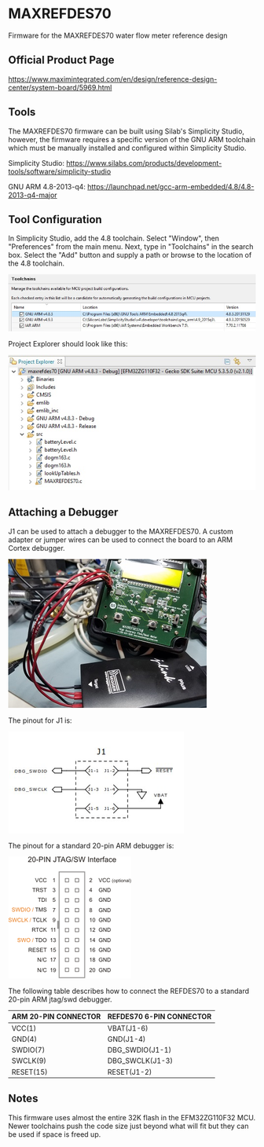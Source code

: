 # MAXREFDES70
Firmware for the MAXREFDES70 water flow meter reference design

## Official Product Page

https://www.maximintegrated.com/en/design/reference-design-center/system-board/5969.html

## Tools

The MAXREFDES70 firmware can be built using Silab's Simplicity Studio, however, the firmware requires a specific version of the GNU ARM toolchain which must be manually installed and configured within Simplicity Studio.

Simplicity Studio:  https://www.silabs.com/products/development-tools/software/simplicity-studio

GNU ARM 4.8-2013-q4:  https://launchpad.net/gcc-arm-embedded/4.8/4.8-2013-q4-major

## Tool Configuration

In Simplicity Studio, add the 4.8 toolchain.  Select "Window", then "Preferences" from the main menu.  Next, type in "Toolchains" in the search box. Select the "Add" button and supply a path or browse to the location of the 4.8 toolchain.

![alt text](https://github.com/maxim-ic-flow/maxrefdes70/blob/master/docs/readme_images/toolchain_image.jpg "Toolchain")

Project Explorer should look like this:

![alt text](https://github.com/maxim-ic-flow/maxrefdes70/blob/master/docs/readme_images/project_image.jpg "Project Explorer")

## Attaching a Debugger

J1 can be used to attach a debugger to the MAXREFDES70. A custom adapter or jumper wires can be used to connect the board to an ARM Cortex debugger.

![alt text](https://github.com/maxim-ic-flow/maxrefdes70/blob/master/docs/readme_images/debugger_image.jpg "Typical debugger setup")

The pinout for J1 is:

![alt text](https://github.com/maxim-ic-flow/maxrefdes70/blob/master/docs/readme_images/board_debug_pinout.jpg "Typical debugger setup")

The pinout for a standard 20-pin ARM debugger is:

![alt text](https://github.com/maxim-ic-flow/maxrefdes70/blob/master/docs/readme_images/20pin.png "20-PIN JTAG/SW Interface")

The following table describes how to connect the REFDES70 to a standard 20-pin ARM jtag/swd debugger.

| ARM 20-PIN CONNECTOR | REFDES70 6-PIN CONNECTOR |
|----------------------|--------------------------|
| VCC(1)               | VBAT(J1-6)               |
| GND(4)               | GND(J1-4)                |
| SWDIO(7)             | DBG_SWDIO(J1-1)          |
| SWCLK(9)             | DBG_SWCLK(J1-3)          |
| RESET(15)            | RESET(J1-2)              |

## Notes

This firmware uses almost the entire 32K flash in the EFM32ZG110F32 MCU.  Newer toolchains push the code size just beyond what will fit but they can be used if space is freed up.

